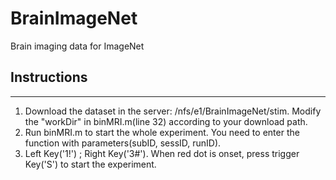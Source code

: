 # BrainImageNet
Brain imaging data for ImageNet

## Instructions
-----------------------------------
1. Download the dataset in the server: /nfs/e1/BrainImageNet/stim. Modify the "workDir" in binMRI.m(line 32) according to your download path.
2. Run binMRI.m to start the whole experiment. You need to enter the function with parameters(subID, sessID, runID).
3. Left Key('1!') ; Right Key('3#'). When red dot is onset, press trigger Key('S') to start the experiment.